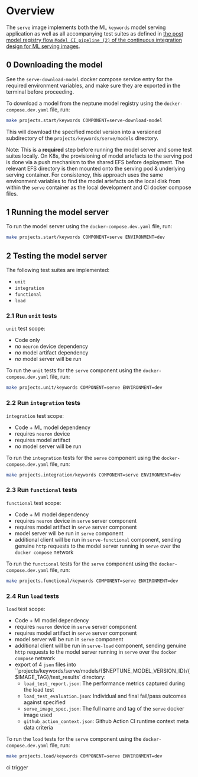 # Overview

The `serve` image implements both the ML `keywords` model serving application as well as all
accompanying test suites as defined in [the post model registry flow `Model CI pipeline (2)` of the
 continuous integration design for ML serving images](https://onclusive.atlassian.net/wiki/spaces/ML/pages/3198812161/MLOPs).

## 0 Downloading the model

See the `serve-download-model` docker compose service entry for the required environment variables, and make sure they are exported in the terminal before proceeding.

To download a model from the neptune model registry using the `docker-compose.dev.yaml` file, run:

```bash
make projects.start/keywords COMPONENT=serve-download-model
```

This will download the specified model version into a versioned subdirectory of the `projects/keywords/serve/models` directory.

Note: This is a **required** step before running the model server and some test suites locally. On
K8s, the provisioning of model artefacts to the serving pod is done via a push mechanism to the
shared EFS before deployment. The relevant EFS directory is then mounted onto the serving pod & underlying serving container. For consistency, this approach uses the same environment variables to find the model artefacts on the local disk from within the `serve` container as the local development and CI docker compose files.


## 1 Running the model server

To run the model server using the `docker-compose.dev.yaml` file, run:

```bash
make projects.start/keywords COMPONENT=serve ENVIRONMENT=dev
```

## 2 Testing the model server

The following test suites are implemented:

- `unit`
- `integration`
- `functional`
- `load`


### 2.1 Run `unit` tests

`unit` test scope:
  - Code only
  - *no* `neuron` device dependency
  - *no* model artifact dependency
  - *no* model server will be run

To run the `unit` tests for the `serve` component using the `docker-compose.dev.yaml` file, run:

```bash
make projects.unit/keywords COMPONENT=serve ENVIRONMENT=dev
```

### 2.2 Run `integration` tests

`integration` test scope:
  - Code + ML model dependency
  - requires `neuron` device
  - requires model artifact
  - *no* model server will be run


To run the `integration` tests for the `serve` component using the `docker-compose.dev.yaml` file, run:

```bash
make projects.integration/keywords COMPONENT=serve ENVIRONMENT=dev
```

### 2.3 Run `functional` tests

`functional` test scope:
  - Code + Ml model dependency
  - requires `neuron` device in `serve` server component
  - requires model artifact in `serve` server component
  - model server will be run in `serve` component
  - additional client will be run in `serve-functional` component, sending genuine `http` requests
    to the model server running in `serve` over the `docker compose` network

To run the `functional` tests for the `serve` component using the `docker-compose.dev.yaml` file,  run:

```bash
make projects.functional/keywords COMPONENT=serve ENVIRONMENT=dev
```

### 2.4 Run `load` tests

`load` test scope:
  - Code + Ml model dependency
  - requires `neuron` device in `serve` server component
  - requires model artifact in `serve` server component
  - model server will be run in `serve` component
  - additional client will be run in `serve-load` component, sending genuine `http` requests
    to the model server running in `serve` over the `docker compose` network
  - export of 4 `json` files into ``projects/keywords/serve/models/{$NEPTUNE_MODEL_VERSION_ID}/{$IMAGE_TAG}/test_results` directory:
    - `load_test_report.json`: The performance metrics captured during the load test
    - `load_test_evaluation.json`: Individual and final fail/pass outcomes against specified
    - `serve_image_spec.json`: The full name and tag of the `serve` docker image used
    - `github_action_context.json`: Github Action CI runtime context meta data
      criteria

To run the `load` tests for the `serve` component using the `docker-compose.dev.yaml` file, run:

```bash
make projects.load/keywords COMPONENT=serve ENVIRONMENT=dev
```

ci trigger
